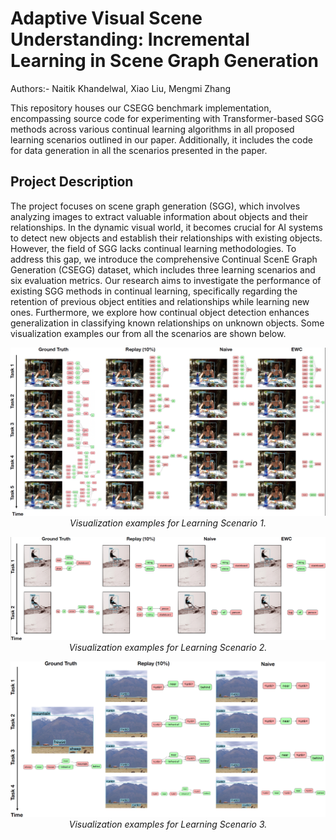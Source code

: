 # Adaptive Visual Scene Understanding: Incremental Learning in Scene Graph Generation

Authors:- Naitik Khandelwal, Xiao Liu, Mengmi Zhang

This repository houses our CSEGG benchmark implementation, encompassing source code for experimenting with Transformer-based SGG methods across various continual learning algorithms in all proposed learning scenarios outlined in our paper. Additionally, it includes the code for data generation in all the scenarios presented in the paper.

## Project Description 

The project focuses on scene graph generation (SGG), which involves analyzing images to extract valuable information about objects and their relationships. In the dynamic visual world, it becomes crucial for AI systems to detect new objects and establish their relationships with existing objects. However, the field of SGG lacks continual learning methodologies. To address this gap, we introduce the comprehensive Continual ScenE Graph Generation (CSEGG) dataset, which includes three learning scenarios and six evaluation metrics. Our research aims to investigate the performance of existing SGG methods in continual learning, specifically regarding the retention of previous object entities and relationships while learning new ones. Furthermore, we explore how continual object detection enhances generalization in classifying known relationships on unknown objects. Some visualization examples our from all the scenarios are shown below.

<p align="center">
  <img src="samples/viz_S1.png" alt="Figure Description" />
  <br />
  <em>Visualization examples for Learning Scenario 1.</em>
</p>

<p align="center">
  <img src="samples/viz_S2.png" alt="Figure Description" />
  <br />
  <em>Visualization examples for Learning Scenario 2.</em>
</p>

<p align="center">
  <img src="samples/viz_S3.png" alt="Figure Description" />
  <br />
  <em>Visualization examples for Learning Scenario 3.</em>
</p>






